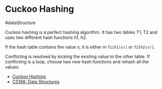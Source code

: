 # Cuckoo Hashing

#dataStructure

Cuckoo hashing is a perfect hashing algorithm. It has two tables T1, T2 and uses two different hash functions h1, h2.

If the hash table contains the value v, it is either in `T1[h1(v)]` or `T2[h2(v)]`.

Conflicting is resolved by kicking the existing value to the other table. If conflicting is a loop, choose two new hash functions and rehash all the values.

* [Cuckoo Hashing](https://www.dropbox.com/s/qze84la13yar1pl/CS166%20-%20Cuckoo%20Hashing.pdf?dl=0)
* [CS166: Data Structures](http://web.stanford.edu/class/cs166/)
